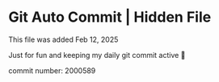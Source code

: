 # Git Auto Commit | Hidden File

This file was added Feb 12, 2025

Just for fun and keeping my daily git commit active 🤪

commit number: 2000589
